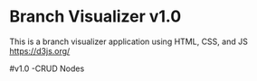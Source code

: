 # Branch Visualizer v1.0
This is a branch visualizer application using HTML, CSS, and JS
https://d3js.org/

#v1.0
-CRUD Nodes

